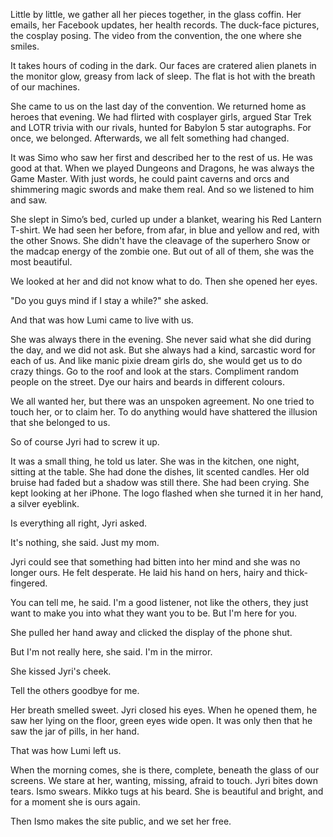 Little by little, we gather all her pieces together, in the glass coffin. Her emails, her Facebook updates, her health records. The duck-face pictures, the cosplay posing. The video from the convention, the one where she smiles. 

It takes hours of coding in the dark. Our faces are cratered alien planets in the monitor glow, greasy from lack of sleep. The flat is hot with the breath of our machines. 

She came to us on the last day of the convention. We returned home as heroes that evening. We had flirted with cosplayer girls, argued Star Trek and LOTR trivia with our rivals, hunted for Babylon 5 star autographs. For once, we belonged. Afterwards, we all felt something had changed. 

It was Simo who saw her first and described her to the rest of us. He was good at that. When we played Dungeons and Dragons, he was always the Game Master. With just words, he could paint caverns and orcs and shimmering magic swords and make them real. And so we listened to him and saw. 

She slept in Simo’s bed, curled up under a blanket, wearing his Red Lantern T-shirt. We had seen her before, from afar, in blue and yellow and red, with the other Snows. She didn't have the cleavage of the superhero Snow or the madcap energy of the zombie one. But out of all of them, she was the most beautiful. 

We looked at her and did not know what to do. Then she opened her eyes. 

"Do you guys mind if I stay a while?" she asked. 

And that was how Lumi came to live with us. 

She was always there in the evening. She never said what she did during the day, and we did not ask. But she always had a kind, sarcastic word for each of us. And like manic pixie dream girls do, she would get us to do crazy things. Go to the roof and look at the stars. Compliment random people on the street. Dye our hairs and beards in different colours. 

We all wanted her, but there was an unspoken agreement. No one tried to touch her, or to claim her. To do anything would have shattered the illusion that she belonged to us. 

So of course Jyri had to screw it up. 

It was a small thing, he told us later. She was in the kitchen, one night, sitting at the table. She had done the dishes, lit scented candles. Her old bruise had faded but a shadow was still there. She had been crying. She kept looking at her iPhone. The logo flashed when she turned it in her hand, a silver eyeblink. 

Is everything all right, Jyri asked. 

It's nothing, she said. Just my mom. 

Jyri could see that something had bitten into her mind and she was no longer ours. He felt desperate. He laid his hand on hers, hairy and thick-fingered. 

You can tell me, he said. I'm a good listener, not like the others, they just want to make you into what they want you to be. But I'm here for you. 

She pulled her hand away and clicked the display of the phone shut. 

But I'm not really here, she said. I'm in the mirror. 

She kissed Jyri's cheek. 

Tell the others goodbye for me. 

Her breath smelled sweet. Jyri closed his eyes. When he opened them, he saw her lying on the floor, green eyes wide open. It was only then that he saw the jar of pills, in her hand.

That was how Lumi left us. 

When the morning comes, she is there, complete, beneath the glass of our screens. We stare at her, wanting, missing, afraid to touch. Jyri bites down tears. Ismo swears. Mikko tugs at his beard. She is beautiful and bright, and for a moment she is ours again. 

Then Ismo makes the site public, and we set her free. 